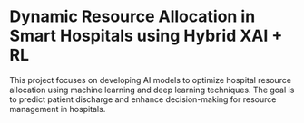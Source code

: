 # Dynamic Resource Allocation in Smart Hospitals using Hybrid XAI + RL
This project focuses on developing AI models to optimize hospital resource allocation using machine learning and deep learning techniques. The goal is to predict patient discharge and enhance decision-making for resource management in hospitals.

